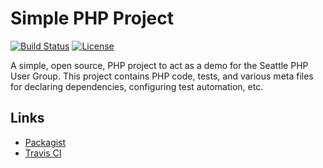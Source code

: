 Simple PHP Project
==================

[![Build Status](http://img.shields.io/travis/seaphp/simple-project.svg)](https://travis-ci.org/seaphp/simple-project)
[![License](http://img.shields.io/packagist/l/seaphp/simple-project.svg)](https://github.com/seaphp/simple-project/blob/master/LICENSE)

A simple, open source, PHP project to act as a demo for the Seattle PHP User
Group. This project contains PHP code, tests, and various meta files for
declaring dependencies, configuring test automation, etc.

Links
-----

- [Packagist](https://packagist.org/packages/seaphp/simple-project)
- [Travis CI](https://travis-ci.org/seaphp/simple-project)

